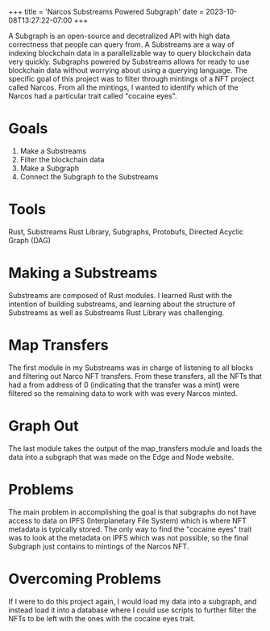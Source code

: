 +++
title = 'Narcos Substreams Powered Subgraph'
date = 2023-10-08T13:27:22-07:00
+++

A Subgraph is an open-source and decetralized API with high data correctness that people can 
query from. A Substreams are a way of indexing blockchain data in a parallelizable way to
query blockchain data very quickly. Subgraphs powered by Substreams allows for ready to use 
blockchain data without worrying about using a querying language. The specific goal of this 
project was to filter through mintings of a NFT project called Narcos. From all the mintings,
I wanted to identify which of the Narcos had a particular trait called "cocaine eyes".

# Goals
1. Make a Substreams
2. Filter the blockchain data
3. Make a Subgraph
4. Connect the Subgraph to the Substreams

# Tools
Rust, Substreams Rust Library, Subgraphs, Protobufs, Directed Acyclic Graph (DAG)

# Making a Substreams
Substreams are composed of Rust modules. I learned Rust with the intention of building 
substreams, and learning about the structure of Substreams as well as Substreams Rust Library
was challenging. 

# Map Transfers
The first module in my Substreams was in charge of listening to all blocks and filtering out 
Narco NFT transfers. From these transfers, all the NFTs that had a from address of 0 
(indicating that the transfer was a mint) were filtered so the remaining data to work with 
was every Narcos minted.

# Graph Out
The last module takes the output of the map_transfers module and loads the data into a
subgraph that was made on the Edge and Node website.

# Problems
The main problem in accomplishing the goal is that subgraphs do not have access to data on 
IPFS (Interplanetary File System) which is where NFT metadata is typically stored. The only 
way to find the "cocaine eyes" trait was to look at the metadata on IPFS which was not
possible, so the final Subgraph just contains to mintings of the Narcos NFT.

# Overcoming Problems
If I were to do this project again, I would load my data into a subgraph, and instead load it
into a database where I could use scripts to further filter the NFTs to be left with the ones
with the cocaine eyes trait.
